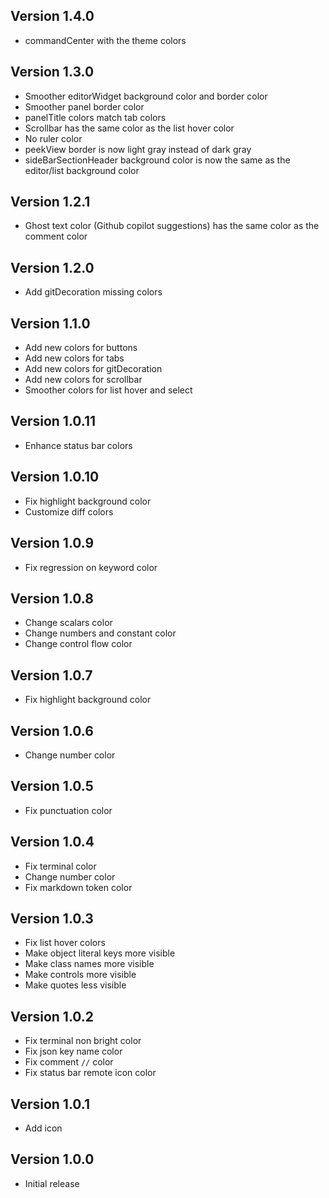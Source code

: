 ## Version 1.4.0

- commandCenter with the theme colors

## Version 1.3.0

- Smoother editorWidget background color and border color
- Smoother panel border color
- panelTitle colors match tab colors
- Scrollbar has the same color as the list hover color
- No ruler color
- peekView border is now light gray instead of dark gray
- sideBarSectionHeader background color is now the same as the editor/list background color

## Version 1.2.1

- Ghost text color (Github copilot suggestions) has the same color as the comment color

## Version 1.2.0

- Add gitDecoration missing colors 

## Version 1.1.0

- Add new colors for buttons
- Add new colors for tabs
- Add new colors for gitDecoration
- Add new colors for scrollbar
- Smoother colors for list hover and select

## Version 1.0.11

- Enhance status bar colors

## Version 1.0.10

- Fix highlight background color
- Customize diff colors

## Version 1.0.9

- Fix regression on keyword color
  
## Version 1.0.8

- Change scalars color
- Change numbers and constant color
- Change control flow color

## Version 1.0.7

- Fix highlight background color

## Version 1.0.6

- Change number color 
  
## Version 1.0.5

- Fix punctuation color 
  
## Version 1.0.4

- Fix terminal color
- Change number color
- Fix markdown token color
 
## Version 1.0.3

- Fix list hover colors
- Make object literal keys more visible
- Make class names more visible
- Make controls more visible
- Make quotes less visible

## Version 1.0.2

- Fix terminal non bright color
- Fix json key name color
- Fix comment `//` color
- Fix status bar remote icon color

## Version 1.0.1

- Add icon

## Version 1.0.0

- Initial release
